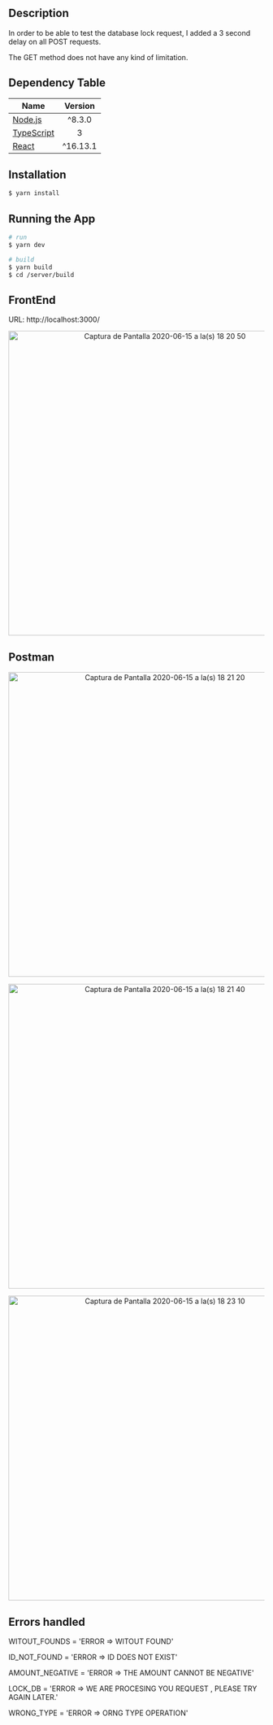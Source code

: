 
## Description

In order to be able to test the database lock request, I added a 3 second delay on all POST requests.

The GET method does not have any kind of limitation.



## Dependency Table
| Name        | Version           |
| ------------- |:-------------: |
| [Node.js](https://nodejs.org)      | ^8.3.0      |
| [TypeScript](https://www.typescriptlang.org) | 3      |
| [React](https://es.reactjs.org/) | ^16.13.1     |


## Installation

```bash
$ yarn install
```

## Running the App

```bash
# run
$ yarn dev

# build
$ yarn build
$ cd /server/build
```


## FrontEnd

URL: http://localhost:3000/


<p align="center">
<img width="600" alt="Captura de Pantalla 2020-06-15 a la(s) 18 20 50" src="https://user-images.githubusercontent.com/50145471/84709923-85bd6500-af39-11ea-86f4-497367008b4b.png">
</p>


## Postman 

<p align="center">
<img width="600" alt="Captura de Pantalla 2020-06-15 a la(s) 18 21 20" src="https://user-images.githubusercontent.com/50145471/84709921-8524ce80-af39-11ea-9430-ce460933000a.png">
</p>

<p align="center">
<img width="600" alt="Captura de Pantalla 2020-06-15 a la(s) 18 21 40" src="https://user-images.githubusercontent.com/50145471/84709920-848c3800-af39-11ea-9280-5790e086e151.png">
</p>

<p align="center">
<img width="600" alt="Captura de Pantalla 2020-06-15 a la(s) 18 23 10" src="https://user-images.githubusercontent.com/50145471/84709916-835b0b00-af39-11ea-9f37-28465b69a302.png">
</p>

## Errors handled 

 WITOUT_FOUNDS = 'ERROR => WITOUT FOUND'

 ID_NOT_FOUND = 'ERROR => ID DOES NOT EXIST'

 AMOUNT_NEGATIVE = 'ERROR => THE AMOUNT CANNOT BE NEGATIVE'

 LOCK_DB = 'ERROR => WE ARE PROCESING YOU REQUEST , PLEASE TRY AGAIN LATER.'
 
 WRONG_TYPE = 'ERROR => ORNG TYPE OPERATION'
